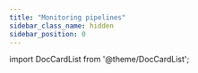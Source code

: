 ```yaml
---
title: "Monitoring pipelines"
sidebar_class_name: hidden
sidebar_position: 0
---
```


import DocCardList from '@theme/DocCardList';

<DocCardList />
